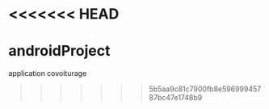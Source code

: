 <<<<<<< HEAD
=======
# androidProject
application covoiturage
>>>>>>> 5b5aa9c81c7900fb8e59699945787bc47e1748b9

